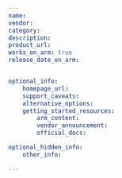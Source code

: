 ```yaml
---
name: 
vendor: 
category: 
description: 
product_url: 
works_on_arm: true
release_date_on_arm: 


optional_info:
    homepage_url: 
    support_caveats:
    alternative_options:
    getting_started_resources:
        arm_content: 
        vendor_announcement: 
        official_docs: 

optional_hidden_info:
    other_info: 

---
```

